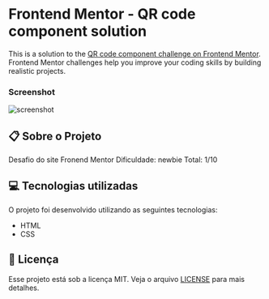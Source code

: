 # Frontend Mentor - QR code component solution

This is a solution to the [QR code component challenge on Frontend Mentor](https://www.frontendmentor.io/challenges/qr-code-component-iux_sIO_H). Frontend Mentor challenges help you improve your coding skills by building realistic projects. 

### Screenshot

![screenshot](https://user-images.githubusercontent.com/103017821/162886752-01fc09ac-763d-4364-ba19-074df734da1a.jpg)


## :clipboard: Sobre o Projeto

Desafio do site Fronend Mentor
Dificuldade: newbie
Total: 1/10

## :computer: Tecnologias utilizadas

O projeto foi desenvolvido utilizando as seguintes tecnologias:

- HTML
- CSS

## :closed_book: Licença

Esse projeto está sob a licença MIT. Veja o arquivo [LICENSE](https://github.com/IvoLR/QR-Code-Component-Solution/blob/6ae1e44c988d90f317f77d3f560f861e4ae66f90/LICENSE) para mais detalhes.

